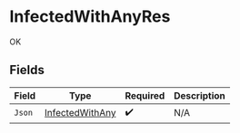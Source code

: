 # InfectedWithAnyRes

OK


## Fields

| Field                                                     | Type                                                      | Required                                                  | Description                                               |
| --------------------------------------------------------- | --------------------------------------------------------- | --------------------------------------------------------- | --------------------------------------------------------- |
| `Json`                                                    | [InfectedWithAny](../../Models/Shared/InfectedWithAny.md) | :heavy_check_mark:                                        | N/A                                                       |